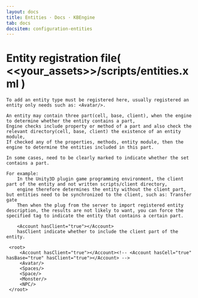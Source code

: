 ```yaml
---
layout: docs
title: Entities · Docs · KBEngine
tab: docs
docsitem: configuration-entities
---
```


Entity registration file( <<your_assets>>/scripts/entities.xml )
===================

	To add an entity type must be registered here, usually registered an entity only needs such as: <Avatar/>.

	An entity may contain three part(cell, base, client), when the engine to determine whether the entity contains a part, 
	Engine checks include property or method of a part and also check the relevant directory(cell, base, client) the existence of an entity module,
	If checked any of the properties, methods, entity module, then the engine to determine the entities included in this part.

	In some cases, need to be clearly marked to indicate whether the set contains a part.

	For example: 
		In the Unity3D plugin game programming environment, the client part of the entity and not written scripts/client directory, 
		engine therefore determines the entity without the client part, but entities need to be synchronized to the client, such as: Transfer gate
		Then when the plug from the server to import registered entity description, the results are not likely to want, you can force the specified tag to indicate the entity that contains a certain part.

		<Account hasClient="true"></Account>
		hasClient indicate whether to include the client part of the entity.

	 <root>
	     <Account hasClient="true"></Account><!-- <Account hasCell="true" hasBase="true" hasClient="true"></Account> -->
	     <Avatar/>
	     <Spaces/>
	     <Space/>
	     <Monster/>
	     <NPC/>
	 </root>


